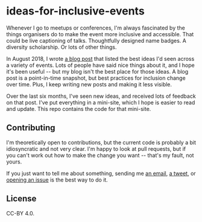# ideas-for-inclusive-events

Whenever I go to meetups or conferences, I'm always fascinated by the things organisers do to make the event more inclusive and accessible.
That could be live captioning of talks.
Thoughtfully designed name badges.
A diversity scholarship.
Or lots of other things.

In August 2018, I wrote [a blog post](https://alexwlchan.net/2018/08/inclusive-conferences/) that listed the best ideas I'd seen across a variety of events.
Lots of people have said nice things about it, and I hope it's been useful -- but my blog isn't the best place for those ideas.
A blog post is a point-in-time snapshot, but best practices for inclusion change over time.
Plus, I keep writing new posts and making it less visible.

Over the last six months, I've seen new ideas, and received lots of feedback on that post.
I've put everything in a mini-site, which I hope is easier to read and update.
This repo contains the code for that mini-site.

## Contributing

I'm theoretically open to contributions, but the current code is probably a bit idiosyncratic and not very clear.
I'm happy to look at pull requests, but if you can't work out how to make the change you want -- that's my fault, not yours.

If you just want to tell me about something, sending me [an email](mailto:alex@alexwlchan.net), [a tweet](https://twitter.com/alexwlchan), or [opening an issue](https://github.com/alexwlchan/ideas-for-inclusive-events/issues/new) is the best way to do it.

## License

CC-BY 4.0.
